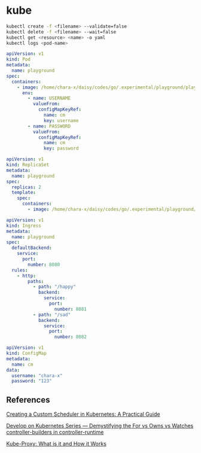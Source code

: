 # kube

```sh
kubectl create -f <filename> --validate=false
kubectl delete -f <filename> --wait=false
kubectl get <resource> <name> -o yaml
kubectl logs <pod-name>
```

```yaml
apiVersion: v1
kind: Pod
metadata:
  name: playground
spec:
  containers:
    - image: /home/chara-x/daisy/codes/go/.experimental/playground/playground
      env:
        - name: USERNAME
          valueFrom:
            configMapKeyRef:
              name: cm
              key: username
        - name: PASSWORD
          valueFrom:
            configMapKeyRef:
              name: cm
              key: password
```

```yaml
apiVersion: v1
kind: ReplicaSet
metadata:
  name: playground
spec:
  replicas: 2
  template:
    spec:
      containers:
        - image: /home/chara-x/daisy/codes/go/.experimental/playground/playground
```

```yaml
apiVersion: v1
kind: Ingress
metadata:
  name: playground
spec:
  defaultBackend:
    service:
      port:
        number: 8080
  rules:
    - http:
        paths:
          - path: "/happy"
            backend:
              service:
                port:
                  number: 8081
          - path: "/sad"
            backend:
              service:
                port:
                  number: 8082
```

```yaml
apiVersion: v1
kind: ConfigMap
metadata:
  name: cm
data:
  username: "chara-x"
  password: "123"
```

## References

[Creating a Custom Scheduler in Kubernetes: A Practical Guide](https://overcast.blog/creating-a-custom-scheduler-in-kubernetes-a-practical-guide-2d9f9254f3b5?gi=b0f3b2d6b422)

[Develop on Kubernetes Series — Demystifying the For vs Owns vs Watches controller-builders in controller-runtime](https://yash-kukreja-98.medium.com/develop-on-kubernetes-series-demystifying-the-for-vs-owns-vs-watches-controller-builders-in-c11ab32a046e)

[Kube-Proxy: What is it and How it Works](https://medium.com/@amroessameldin/kube-proxy-what-is-it-and-how-it-works-6def85d9bc8f)
